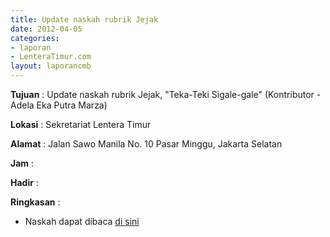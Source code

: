 ```yaml
---
title: Update naskah rubrik Jejak
date: 2012-04-05
categories:
- laporan
- LenteraTimur.com
layout: laporancmb
---
```



**Tujuan** : Update naskah rubrik Jejak, "Teka-Teki Sigale-gale" (Kontributor - Adela Eka Putra Marza) 

**Lokasi** : Sekretariat Lentera Timur 

**Alamat** : Jalan Sawo Manila No. 10 Pasar Minggu, Jakarta Selatan

**Jam** : 

**Hadir** :  


**Ringkasan** : 
* Naskah dapat dibaca [di sini](http://www.lenteratimur.com/2012/04/teka-teki-sigale-gale/)
